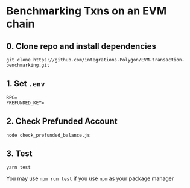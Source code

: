 # Benchmarking Txns on an EVM chain

## 0. Clone repo and install dependencies
```
git clone https://github.com/integrations-Polygon/EVM-transaction-benchmarking.git
```

## 1. Set `.env`
```
RPC=
PREFUNDED_KEY=
```

## 2. Check Prefunded Account
```
node check_prefunded_balance.js
``` 

## 3. Test
```
yarn test
```
You may use `npm run test` if you use `npm` as your package manager
